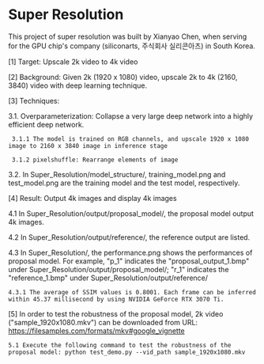 # Super Resolution

This project of super resolution was built by Xianyao Chen, when serving for the GPU chip's company (siliconarts, 주식회사 실리콘아츠) in South Korea.

[1] Target: Upscale 2k video to 4k video 

[2] Background: Given 2k (1920 x 1080) video, upscale 2k to 4k (2160, 3840) video with deep learning technique.

[3] Techniques:

3.1. Overparameterization: Collapse a very large deep network into a highly efficient deep network. 

     3.1.1 The model is trained on RGB channels, and upscale 1920 x 1080 image to 2160 x 3840 image in inference stage
     
     3.1.2 pixelshuffle: Rearrange elements of image

3.2. In Super_Resolution/model_structure/, training_model.png and test_model.png are the training model and the test model, respectively.

[4] Result: Output 4k images and display 4k images

4.1 In Super_Resolution/output/proposal_model/, the proposal model output 4k images.

4.2 In Super_Resolution/output/reference/, the reference output are listed.

4.3 In Super_Resolution/, the performance.png shows the performances of proposal model. For example, "p_1" indicates the "proposal_output_1.bmp" under Super_Resolution/output/proposal_model/; "r_1" indicates the "reference_1.bmp" under Super_Resolution/output/reference/
    
    4.3.1 The average of SSIM values is 0.8001. Each frame can be inferred within 45.37 millisecond by using NVIDIA GeForce RTX 3070 Ti.
   
[5] In order to test the robustness of the proposal model, 2k video ("sample_1920x1080.mkv") can be downloaded from URL: https://filesamples.com/formats/mkv#google_vignette   

    5.1 Execute the following command to test the robustness of the proposal model: python test_demo.py --vid_path sample_1920x1080.mkv 
    




